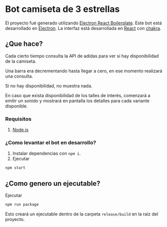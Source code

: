 # Bot camiseta de 3 estrellas

El proyecto fué generado utilizando [Electron React Boilerplate](https://electron-react-boilerplate.js.org/).
Este bot está desarrollado en [Electron](https://www.electronjs.org/). 
La interfaz está desarrollada en [React](https://reactjs.org) con [chakra](https://chakra-ui.com/).

## ¿Que hace?

Cada cierto tiempo consulta la API de adidas para ver si hay disponibilidad de la camiseta. 

Una barra era decrementando hasta llegar a cero, en ese momento realizará una consulta.

Si no hay disponibilidad, no muestra nada.

En caso que exista disponibilidad de los talles de interés, comenzará a emitir un sonido y mostrará en pantalla los detalles para cada variante disponible.

### Requisitos

1. [Node.js](https://nodejs.org/en/) 

### ¿Como levantar el bot en desarrollo?

1. Instalar dependencias con `npm i`.
2. Ejecutar
```bash
npm start
```

## ¿Como genero un ejecutable?

Ejecutar
```bash
npm run package
```

Esto creará un ejecutable dentro de la carpeta `release/build` en la raíz del proyecto.
